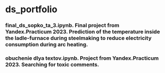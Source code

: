 # ds_portfolio
### final_ds_sopko_ta_3.ipynb.  Final project from Yandex.Practicum 2023. Prediction of the temperature inside the ladle-furnace during steelmaking to reduce electricity consumption during arc heating.
### obuchenie dlya textov.ipynb.  Project from Yandex.Practicum 2023.  Searching for toxic comments.
